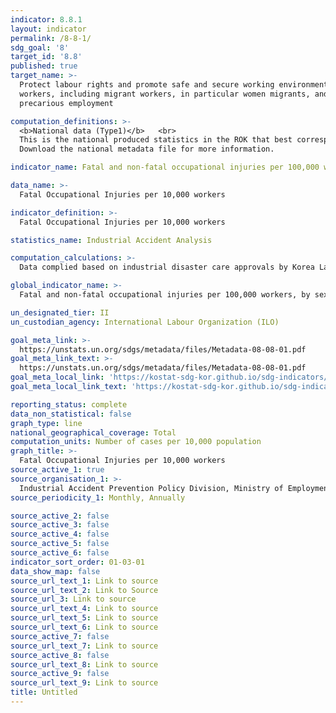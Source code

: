 ```yaml
---
indicator: 8.8.1
layout: indicator
permalink: /8-8-1/
sdg_goal: '8'
target_id: '8.8'
published: true
target_name: >-
  Protect labour rights and promote safe and secure working environments for all
  workers, including migrant workers, in particular women migrants, and those in
  precarious employment

computation_definitions: >-
  <b>National data (Type1)</b>   <br>
  This is the national produced statistics in the ROK that best corresponds to the definition of UN SDGs indicators. <br>
  Download the national metadata file for more information.

indicator_name: Fatal and non-fatal occupational injuries per 100,000 workers, by sex and migrant status

data_name: >-
  Fatal Occupational Injuries per 10,000 workers 

indicator_definition: >-
  Fatal Occupational Injuries per 10,000 workers

statistics_name: Industrial Accident Analysis 

computation_calculations: >-
  Data complied based on industrial disaster care approvals by Korea Labor Welfare Corporation where a worker dies or suffers injuries that require care for four days or over or diseases

global_indicator_name: >-
  Fatal and non-fatal occupational injuries per 100,000 workers, by sex and migrant status

un_designated_tier: II
un_custodian_agency: International Labour Organization (ILO)

goal_meta_link: >-
  https://unstats.un.org/sdgs/metadata/files/Metadata-08-08-01.pdf   
goal_meta_link_text: >-
  https://unstats.un.org/sdgs/metadata/files/Metadata-08-08-01.pdf   
goal_meta_local_link: 'https://kostat-sdg-kor.github.io/sdg-indicators/public/data/Metadata-08-08-01_ENG.pdf'
goal_meta_local_link_text: 'https://kostat-sdg-kor.github.io/sdg-indicators/public/data/Metadata-08-08-01_ENG.pdf'

reporting_status: complete
data_non_statistical: false
graph_type: line
national_geographical_coverage: Total
computation_units: Number of cases per 10,000 population
graph_title: >-
  Fatal Occupational Injuries per 10,000 workers 
source_active_1: true
source_organisation_1: >-
  Industrial Accident Prevention Policy Division, Ministry of Employment and Labor
source_periodicity_1: Monthly, Annually

source_active_2: false
source_active_3: false
source_active_4: false
source_active_5: false
source_active_6: false
indicator_sort_order: 01-03-01
data_show_map: false
source_url_text_1: Link to source
source_url_text_2: Link to Source
source_url_3: Link to source
source_url_text_4: Link to source
source_url_text_5: Link to source
source_url_text_6: Link to source
source_active_7: false
source_url_text_7: Link to source
source_active_8: false
source_url_text_8: Link to source
source_active_9: false
source_url_text_9: Link to source
title: Untitled
---
```

